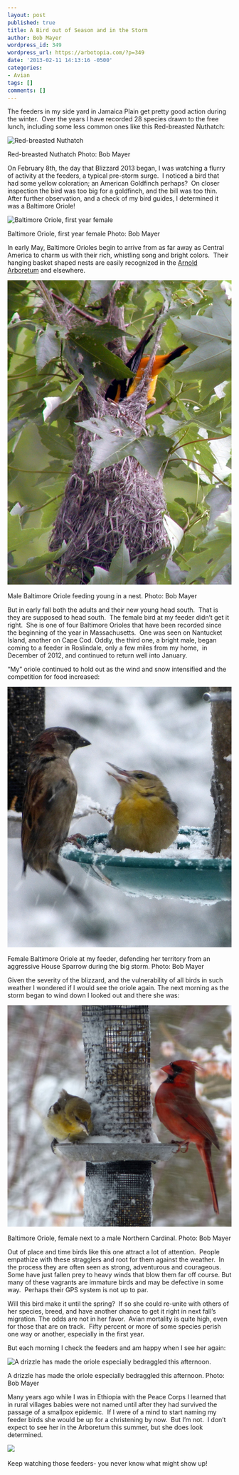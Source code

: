 ```yaml
---
layout: post
published: true
title: A Bird out of Season and in the Storm
author: Bob Mayer
wordpress_id: 349
wordpress_url: https://arbotopia.com/?p=349
date: '2013-02-11 14:13:16 -0500'
categories:
- Avian
tags: []
comments: []
---
```


The feeders in my side yard in Jamaica Plain get pretty good action during the winter.  Over the years I have recorded 28 species drawn to the free lunch, including some less common ones like this Red-breasted Nuthatch:

![Red-breasted Nuthatch](/images/2013/02/P1030926.jpg)

Red-breasted Nuthatch
Photo: Bob Mayer

On February 8th, the day that Blizzard 2013 began, I was watching a flurry of activity at the feeders, a typical pre-storm surge.  I noticed a bird that had some yellow coloration; an American Goldfinch perhaps?  On closer inspection the bird was too big for a goldfinch, and the bill was too thin.  After further observation, and a check of my bird guides, I determined it was a Baltimore Oriole!

![Baltimore Oriole, first year female](/images/2013/02/P1040021.jpg)

Baltimore Oriole, first year female
Photo: Bob Mayer

In early May, Baltimore Orioles begin to arrive from as far away as Central America to charm us with their rich, whistling song and bright colors.  Their hanging basket shaped nests are easily recognized in the [Arnold Arboretum](http://www.arboretum.harvard.edu/) and elsewhere.

![Male Baltimore Oriole feeding young in a nest.](/images/2013/02/P1010016.jpg)

Male Baltimore Oriole feeding young in a nest.
Photo: Bob Mayer

But in early fall both the adults and their new young head south.  That is they are supposed to head south.  The female bird at my feeder didn’t get it right.  She is one of four Baltimore Orioles that have been recorded since the beginning of the year in Massachusetts.  One was seen on Nantucket Island, another on Cape Cod. Oddly, the third one, a bright male, began coming to a feeder in Roslindale, only a few miles from my home,  in December of 2012, and continued to return well into January.

“My” oriole continued to hold out as the wind and snow intensified and the competition for food increased:

![Female Baltimore Oriole at my feeder, defending her territory from an aggressive House Sparrow during the big storm.](/images/2013/02/P10400161.jpg)

Female Baltimore Oriole at my feeder, defending her territory from an aggressive House Sparrow during the big storm.
Photo: Bob Mayer

Given the severity of the blizzard, and the vulnerability of all birds in such weather I wondered if I would see the oriole again. The next morning as the storm began to wind down I looked out and there she was:

![Baltimore Oriole, female next to a male Northern Cardinal.](/images/2013/02/P1040037.jpg)

Baltimore Oriole, female next to a male Northern Cardinal.
Photo: Bob Mayer

Out of place and time birds like this one attract a lot of attention.  People empathize with these stragglers and root for them against the weather.  In the process they are often seen as strong, adventurous and courageous.  Some have just fallen prey to heavy winds that blow them far off course. But many of these vagrants are immature birds and may be defective in some way.  Perhaps their GPS system is not up to par.

Will this bird make it until the spring?  If so she could re-unite with others of her species, breed, and have another chance to get it right in next fall’s migration. The odds are not in her favor.  Avian mortality is quite high, even for those that are on track.  Fifty percent or more of some species perish one way or another, especially in the first year.

But each morning I check the feeders and am happy when I see her again:

![A drizzle has made the oriole especially bedraggled this afternoon.](/images/2013/02/P1040068.jpg)

A drizzle has made the oriole especially bedraggled this afternoon.
Photo: Bob Mayer

Many years ago while I was in Ethiopia with the Peace Corps I learned that in rural villages babies were not named until after they had survived the passage of a smallpox epidemic.  If I were of a mind to start naming my feeder birds she would be up for a christening by now.  But I’m not.  I don’t expect to see her in the Arboretum this summer, but she does look determined.

![](/images/2013/02/P10400481.jpg)

Keep watching those feeders- you never know what might show up!
